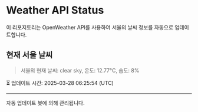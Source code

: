 
# Weather API Status

이 리포지토리는 OpenWeather API를 사용하여 서울의 날씨 정보를 자동으로 업데이트합니다.

## 현재 서울 날씨
> 서울의 현재 날씨: clear sky, 온도: 12.77°C, 습도: 8%

⏳ 업데이트 시간: 2025-03-28 06:25:54 (UTC)

---
자동 업데이트 봇에 의해 관리됩니다.
